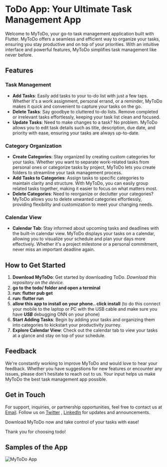 

# ToDo App: Your Ultimate Task Management App

Welcome to MyToDo, your go-to task management application built with Flutter. MyToDo offers a seamless and efficient way to organize your tasks, ensuring you stay productive and on top of your priorities. With an intuitive interface and powerful features, MyToDo simplifies task management like never before.

## Features

### Task Management
- **Add Tasks**: Easily add tasks to your to-do list with just a few taps. Whether it's a work assignment, personal errand, or a reminder, MyToDo makes it quick and convenient to capture your tasks on the go.
- **Delete Tasks**: Say goodbye to cluttered to-do lists. Remove completed or irrelevant tasks effortlessly, keeping your task list clean and focused.
- **Update Tasks**: Need to make changes to a task? No problem. MyToDo allows you to edit task details such as title, description, due date, and priority with ease, ensuring your tasks are always up-to-date.

### Category Organization
- **Create Categories**: Stay organized by creating custom categories for your tasks. Whether you want to separate work-related tasks from personal ones or categorize tasks by project, MyToDo lets you create folders to streamline your task management process.
- **Add Tasks to Categories**: Assign tasks to specific categories to maintain clarity and structure. With MyToDo, you can easily group related tasks together, making it easier to focus on what matters most.
- **Delete Categories**: Need to reorganize or declutter your categories? MyToDo allows you to delete unwanted categories effortlessly, providing flexibility and customization to meet your changing needs.

### Calendar View
- **Calendar Tab**: Stay informed about upcoming tasks and deadlines with the built-in calendar view. MyToDo displays your tasks on a calendar, allowing you to visualize your schedule and plan your days more effectively. Whether it's a project milestone or a personal commitment, never miss an important deadline again.

## How to Get Started
1. **Download MyToDo**: Get started by downloading ToDo.
    *Download this repository on the device.*
2. **go to the todo/ folder and open a terminal**
3. **run: flutter pub get**
4. **run: flutter run**
5. **allow this app to install on your phone.. click install** (to do this connect your mobile to the laptop or PC with the USB cable and make sure you have ***USB*** debugging ONN on your phone)
2. **Start Adding Tasks**: Begin by adding your tasks and organizing them into categories to kickstart your productivity journey.
3. **Explore Calendar View**: Check out the calendar tab to view your tasks at a glance and stay on top of your schedule.

## Feedback
We're constantly working to improve MyToDo and would love to hear your feedback. Whether you have suggestions for new features or encounter any issues, please don't hesitate to reach out to us. Your input helps us make MyToDo the best task management app possible.

## Get in Touch
For support, inquiries, or partnership opportunities, feel free to contact us at [Email](anurag.dahiwade@gmail.com). Follow us on [Twitter](https://twitter.com/atom_dev_) , [LinkedIn](www.linkedin.com/in/anurag-dahiwade) for updates and announcements.

Download MyToDo now and take control of your tasks with ease!

Thank you for choosing todo!



## Samples of the App

![MyToDo App](https://github.com/AnuragDahiwade/todo/blob/main/assets/sample_imgs/1_todo.jpg)
